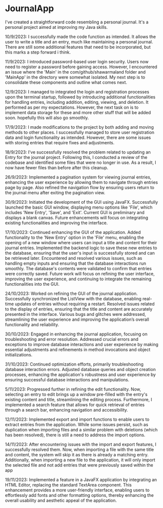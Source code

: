 # JournalApp
I've created a straightforward code resembling a personal journal. It's a personal project aimed at improving my Java skills.

10/9/2023: I successfully made the code function as intended. It allows the user to write a title and an entry, much like maintaining a personal journal. There are still some additional features that need to be incorporated, but this marks a step forward i think.

11/9/2023: I introduced password-based user login security. Users now need to register a password before gaining access. However, I encountered an issue where the 'Main' in the com/github/shawarmaland folder and 'MainApp' in the directory were somewhat isolated. My next step is to consolidate these components and outline what comes next.

12/9/2023: I managed to integrated the login and registration processes upon the terminal startup, followed by introducing additional functionalities for handling entries, including addition, editing, viewing, and deletion. It performed as per my expectations. However, the next task on is to implement data storage for these and more other stuff that will be added soon. hopefully this will also go smoothly.

17/9/2023: I made modifications to the project by both adding and moving methods to other places. I successfully managed to store user registration data and login functionality as intended. However, there are some issues with storing entries that require fixes and adjustments.

18/9/2023: I've successfully resolved the problem related to updating an Entry for the journal project. Following this, I conducted a review of the codebase and identified some files that were no longer in use. As a result, I now have fewer files than before after this cleanup.

26/9/2023: Implemented a pagination system for viewing journal entries, enhancing the user experience by allowing them to navigate through entries page by page. Also refined the navigation flow by ensuring users return to the journal menu after exiting the pagination view.

30/9/2023: Initiated the development of the GUI using JavaFX. Successfully launched the basic GUI window, displaying menu options like 'File', which includes 'New Entry', 'Save', and 'Exit'. Current GUI is preliminary and displays a blank canvas. Future enhancements will focus on integrating existing functionalities and improving the interface.

17/10/2023: Continued enhancing the GUI of the application. Added functionality to the 'New Entry' option in the 'File' menu, enabling the opening of a new window where users can input a title and content for their journal entries. Implemented the backend logic to save these new entries to the database, ensuring that the user's input is successfully stored and can be retrieved later. Encountered and resolved various issues, such as handling empty inputs and ensuring that the database interactions run smoothly. The database's contents were validated to confirm that entries were correctly saved. Future work will focus on refining the user interface, improving the user experience, and continuing to integrate the remaining functionalities into the GUI.

24/10/2023: Worked on refining the GUI of the journal application. Successfully synchronized the ListView with the database, enabling real-time updates of entries without requiring a restart. Resolved issues related to the display of entries, ensuring that the title and content are accurately presented in the interface. Various bugs and glitches were addressed, streamlining the user experience and improving the application’s overall functionality and reliability.

30/10/2023: Engaged in enhancing the journal application, focusing on troubleshooting and error resolution. Addressed crucial errors and exceptions to improve database interactions and user experience by making essential adjustments and refinements in method invocations and object initializations.

31/10/2023: Continued optimization efforts, primarily troubleshooting database interaction errors. Adjusted database queries and object creation processes, enhancing the application's robustness and user experience by ensuring successful database interactions and manipulations.

5/11/2023: Progressed further in refining the edit functionality. Now, selecting an entry to edit brings up a window pre-filled with the entry's existing content and title, streamlining the editing process. Furthermore, I implemented a search feature that allows for quick retrieval of entries through a search bar, enhancing navigation and accessibility.

12/11/2023: Implemented export and import functions to enable users to extract entries from the application. While some issues persist, such as duplication when importing files and a similar problem with deletions (which has been resolved), there is still a need to address the import options.  

14/11/2023: After encountering issues with the import and export features, I successfully resolved them. Now, when importing a file with the same title and content, the system will skip it as there is already a matching entry. Additionally, when importing a new file to the application, it will only import the selected file and not add entries that were previously saved within the app

19/11/2023: Implemented a feature in a JavaFX application by integrating an HTML Editor, replacing the standard TextArea component. This enhancement provides a more user-friendly interface, enabling users to effortlessly add fonts and other formatting options, thereby enhancing the overall usability and aesthetic appeal of the application.

